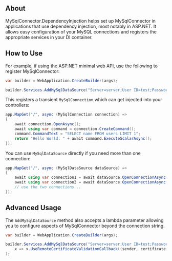 ## About

MySqlConnector.DependencyInjection helps set up MySqlConnector in applications that use dependency injection, most notably in ASP.NET.
It allows easy configuration of your MySQL connections and registers the appropriate services in your DI container.

## How to Use

For example, if using the ASP.NET minimal web API, use the following to register MySqlConnector:

```csharp
var builder = WebApplication.CreateBuilder(args);

builder.Services.AddMySqlDataSource("Server=server;User ID=test;Password=test;Database=test");
```

This registers a transient `MySqlConnection` which can get injected into your controllers:

```csharp
app.MapGet("/", async (MySqlConnection connection) =>
{
    await connection.OpenAsync();
    await using var command = connection.CreateCommand();
	command.CommandText = "SELECT name FROM users LIMIT 1";
    return "Hello World: " + await command.ExecuteScalarAsync();
});
```

You can use `MySqlDataSource` directly if you need more than one connection:

```csharp
app.MapGet("/", async (MySqlDataSource dataSource) =>
{
    await using var connection1 = await dataSource.OpenConnectionAsync();
    await using var connection2 = await dataSource.OpenConnectionAsync();
    // use the two connections...
});
```

## Advanced Usage

The `AddMySqlDataSource` method also accepts a lambda parameter allowing you to configure aspects of MySqlConnector beyond the connection string.

```csharp
var builder = WebApplication.CreateBuilder(args);

builder.Services.AddMySqlDataSource("Server=server;User ID=test;Password=test;Database=test",
	x => x.UseRemoteCertificateValidationCallback((sender, certificate, chain, sslPolicyErrors) => { /* custom logic */ })
);
```
